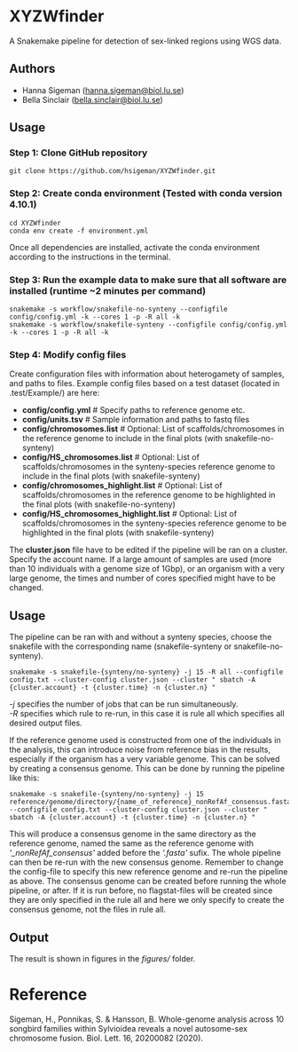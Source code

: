 # XYZWfinder

A Snakemake pipeline for detection of sex-linked regions using WGS data. 

## Authors
- Hanna Sigeman (hanna.sigeman@biol.lu.se)
- Bella Sinclair (bella.sinclair@biol.lu.se)
 
## Usage 

### Step 1: Clone GitHub repository
    git clone https://github.com/hsigeman/XYZWfinder.git

### Step 2: Create conda environment (Tested with conda version 4.10.1)
    cd XYZWfinder
    conda env create -f environment.yml
Once all dependencies are installed, activate the conda environment according to the instructions in the terminal. 

### Step 3: Run the example data to make sure that all software are installed (runtime ~2 minutes per command)
    snakemake -s workflow/snakefile-no-synteny --configfile config/config.yml -k --cores 1 -p -R all -k
    snakemake -s workflow/snakefile-synteny --configfile config/config.yml -k --cores 1 -p -R all -k

### Step 4: Modify config files
Create configuration files with information about heterogamety of samples, and paths to files. Example config files based on a test dataset (located in .test/Example/) are here: 
- **config/config.yml** # Specify paths to reference genome etc. 
- **config/units.tsv** # Sample information and paths to fastq files
- **config/chromosomes.list** # Optional: List of scaffolds/chromosomes in the reference genome to include in the final plots (with snakefile-no-synteny)
- **config/HS_chromosomes.list** # Optional: List of scaffolds/chromosomes in the synteny-species reference genome to include in the final plots (with snakefile-synteny)
- **config/chromosomes_highlight.list** # Optional: List of scaffolds/chromosomes in the reference genome to be highlighted in the final plots (with snakefile-no-synteny)
- **config/HS_chromosomes_highlight.list** # Optional: List of scaffolds/chromosomes in the synteny-species reference genome to be highlighted in the final plots (with snakefile-synteny)

The **cluster.json** file have to be edited if the pipeline will be ran on a cluster. Specify the account name. 
If a large amount of samples are used (more than 10 individuals with a genome size of 1Gbp), or an organism with a very large genome, the times and number of cores specified might have to be changed. 
 

## Usage
The pipeline can be ran with and without a synteny species, choose the snakefile with the corresponding name (snakefile-synteny or snakefile-no-synteny).
 
    snakemake -s snakefile-{synteny/no-synteny} -j 15 -R all --configfile config.txt --cluster-config cluster.json --cluster " sbatch -A {cluster.account} -t {cluster.time} -n {cluster.n} "
 
*-j* specifies the number of jobs that can be run simultaneously.  
*-R* specifies which rule to re-run, in this case it is rule all which specifies all desired output files.
 
If the reference genome used is constructed from one of the individuals in the analysis, this can introduce noise from reference bias in the results, especially if the organism has a very variable genome. This can be solved by creating a consensus genome. This can be done by running the pipeline like this:
 
    snakemake -s snakefile-{synteny/no-synteny} -j 15 reference/genome/directory/{name_of_reference}_nonRefAf_consensus.fasta --configfile config.txt --cluster-config cluster.json --cluster " sbatch -A {cluster.account} -t {cluster.time} -n {cluster.n} "
 
This will produce a consensus genome in the same directory as the reference genome, named the same as the reference genome with *'_nonRefAf_consensus'* added before the *'.fasta'* sufix. The whole pipeline can then be re-run with the new consensus genome. Remember to change the config-file to specify this new reference genome and re-run the pipeline as above. The consensus genome can be created before running the whole pipeline, or after. If it is run before, no flagstat-files will be created since they are only specified in the rule all and here we only specify to create the consensus genome, not the files in rule all.
 
 
## Output
The result is shown in figures in the *figures/* folder.   
 

# Reference
Sigeman, H., Ponnikas, S. & Hansson, B. Whole-genome analysis across 10 songbird families within Sylvioidea reveals a novel autosome-sex chromosome fusion. Biol. Lett. 16, 20200082 (2020).
